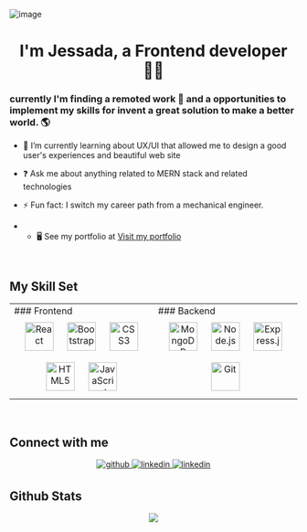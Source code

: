 ![image](https://user-images.githubusercontent.com/80153191/165044254-3932efbe-1456-4aea-bc39-6dee78cfe252.png)

# <div align="center">I'm Jessada, a Frontend developer 👨‍💻 
### currently I'm finding a remoted work 🚀 and a opportunities to implement my skills for invent a great solution to make a better world. 🌎  
  

  
  

- 🌱 I’m currently learning about UX/UI that allowed me to design a good user's experiences and beautiful web site  
  

- ❓ Ask me about anything related to MERN stack and related technologies  
  

- ⚡ Fun fact: I switch my career path from a mechanical engineer.  
  
- * 🖥️  See my portfolio at [Visit my portfolio](http://https://jessada-portfolio.vercel.app/)
  

<br/>  
  
## My Skill Set  
<table>
  <tr>
    <td valign="top" width="50%">
    ### Frontend  
      <div align="center">  
        <img style="margin: 10px" src="https://profilinator.rishav.dev/skills-assets/react-original-wordmark.svg" alt="React" height="50" />  
        <img style="margin: 10px" src="https://profilinator.rishav.dev/skills-assets/bootstrap-plain.svg" alt="Bootstrap" height="50" />  
        <img style="margin: 10px" src="https://profilinator.rishav.dev/skills-assets/css3-original-wordmark.svg" alt="CSS3" height="50" />  
        <img style="margin: 10px" src="https://profilinator.rishav.dev/skills-assets/html5-original-wordmark.svg" alt="HTML5" height="50" />  
        <img style="margin: 10px" src="https://profilinator.rishav.dev/skills-assets/javascript-original.svg" alt="JavaScript" height="50" />  
      </div>
    </td>
    <td valign="top" width="50%">
      ### Backend  
      <div align="center">  
        <img style="margin: 10px" src="https://profilinator.rishav.dev/skills-assets/mongodb-original-wordmark.svg" alt="MongoDB" height="50" />  
        <img style="margin: 10px" src="https://profilinator.rishav.dev/skills-assets/nodejs-original-wordmark.svg" alt="Node.js" height="50" />    
        <img style="margin: 10px" src="https://profilinator.rishav.dev/skills-assets/express-original-wordmark.svg" alt="Express.js" height="50" />  
        <img style="margin: 10px" src="https://profilinator.rishav.dev/skills-assets/git-scm-icon.svg" alt="Git" height="50" />   
      </div>
    </td>
  </tr>
</table>  

<br/>  
  
## Connect with me  
<div align="center">
  <a href="https://github.com/DevArtifacTs" target="_blank">
    <img src=https://img.shields.io/badge/github-%2324292e.svg?&style=for-the-badge&logo=github&logoColor=white alt=github style="margin-bottom: 5px;" />
  </a>
  <a href="https://www.linkedin.com/in/jessada-srimoon" target="_blank">
    <img src=https://img.shields.io/badge/linkedin-%231E77B5.svg?&style=for-the-badge&logo=linkedin&logoColor=white alt=linkedin style="margin-bottom: 5px;" />
  </a> 
  <a href="https://jessada-portfolio.vercel.app/" target="_blank">
    <img src=https://img.shields.io/badge/linkedin-%231E77B5.svg?&style=for-the-badge&logo=linkedin&logoColor=white alt=linkedin style="margin-bottom: 5px;" />
  </a> 
</div>  
  
## Github Stats  
<div align="center"><img src="https://github-readme-stats.vercel.app/api?username=DevArtifacTs&show_icons=true&count_private=true&hide_border=true" align="center" /></div>  

<br/>  
